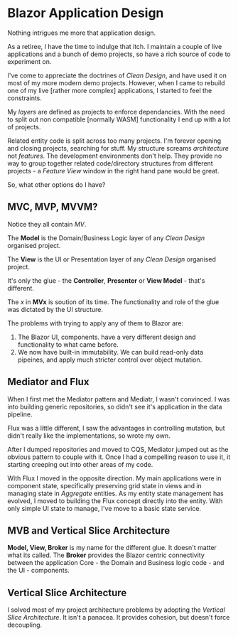 # Blazor Application Design

Nothing intrigues me more that application design.

As a retiree, I have the time to indulge that itch.  I maintain a couple of live applications and a bunch of demo projects, so have a rich source of code to experiment on.

I've come to appreciate the doctrines of *Clean Design*, and have used it on most of my more modern demo projects.  However, when I came to rebuild one of my live [rather more complex] applications, I started to feel the constraints.

My *layers* are defined as projects to enforce dependancies.  With the need to split out non compatible [normally WASM] functionality I end up with a lot of projects.

Related entity code is split across too many projects.  I'm forever opening and closing projects, searching for stuff.  My structure screams *architecture* not *features*.  The development environments don't help.  They provide no way to group together related code/directory structures from different projects - a *Feature View* window in the right hand pane would be great.

So, what other options do I have?

## MVC, MVP, MVVM?

Notice they all contain *MV*.  

The **Model** is the Domain/Business Logic layer of any *Clean Design* organised project.

The **View** is the UI or Presentation layer of any *Clean Design* organised project.

It's only the glue - the **Controller**, **Presenter** or **View Model** - that's different.

The *x* in **MVx** is soution of its time.  The functionality and role of the glue was dictated by the UI structure.

The problems with trying to apply any of them to Blazor are:

1. The Blazor UI, components. have a very different design and functionality to what came before.
2. We now have built-in immutability.  We can build read-only data pipeines, and apply much stricter control over object mutation.

## Mediator and Flux

When I first met the Mediator pattern and Mediatr, I wasn't convinced.  I was into building generic repositories, so didn't see it's application in the data pipeline.

Flux was a little different, I saw the advantages in controlling mutation, but didn't really like the implementations, so wrote my own.

After I dumped repositories and moved to CQS, Mediator jumped out as the obvious pattern to couple with it.  Once I had a compelling reason to use it, it starting creeping out into other areas of my code.

With Flux I moved in the opposite direction.  My main applications were in component state, specifically preserving grid state in views and in managing state in *Aggregate* entities.  As my entity state management has evolved, I moved to building the Flux concept directly into the entity.  With only simple UI state to manage, I've move to a basic state service.

## MVB and Vertical Slice Architecture

**Model, View, Broker** is my name for the different glue. It doesn't matter what its called.  The **Broker** provides the Blazor centric connectivity between the application Core - the Domain and Business logic code - and the UI - components.

## Vertical Slice Architecture

I solved most of my project architecture problems by adopting the *Vertical Slice Architecture*.  It isn't a panacea.  It provides cohesion, but doesn't force decoupling.  


